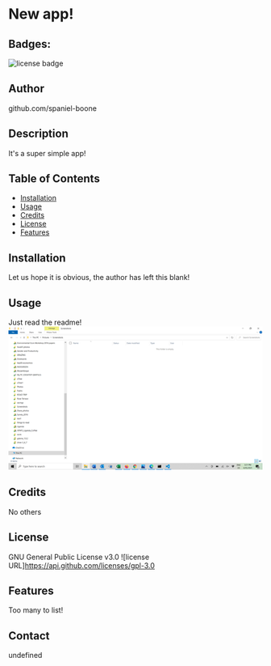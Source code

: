 
  # New app!

  ## Badges:
  ![license badge](https://img.shields.io/badge/License-GPLv3-blue.svg)

  ## Author
  github.com/spaniel-boone
  
  ## Description
  It's a super simple app!

  ## Table of Contents
  - [Installation](#installation)
  - [Usage](#usage)
  - [Credits](#credits)
  - [License](#license)
  - [Features](#features)

  ## Installation
  Let us hope it is obvious, the author has left this blank!

  ## Usage
  Just read the readme!
  ![screenshot](./assets/screenshot.png)

  ## Credits
  No others
  
  ## License
  GNU General Public License v3.0
  ![license URL]https://api.github.com/licenses/gpl-3.0

  ## Features
  Too many to list!

  ## Contact
  undefined
